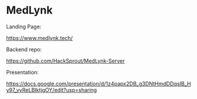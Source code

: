 # MedLynk


Landing Page:

https://www.medlynk.tech/


Backend repo:

https://github.com/HackSprout/MedLynk-Server


Presentation:

https://docs.google.com/presentation/d/1z4papx2DB_g3DNtHmdDDqsIB_Hy97_vvReLBlktjgOY/edit?usp=sharing
